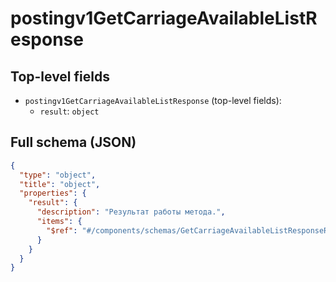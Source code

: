# postingv1GetCarriageAvailableListResponse

## Top-level fields
- `postingv1GetCarriageAvailableListResponse` (top-level fields):
  - `result`: `object`

## Full schema (JSON)
```json
{
  "type": "object",
  "title": "object",
  "properties": {
    "result": {
      "description": "Результат работы метода.",
      "items": {
        "$ref": "#/components/schemas/GetCarriageAvailableListResponseResult"
      }
    }
  }
}
```
